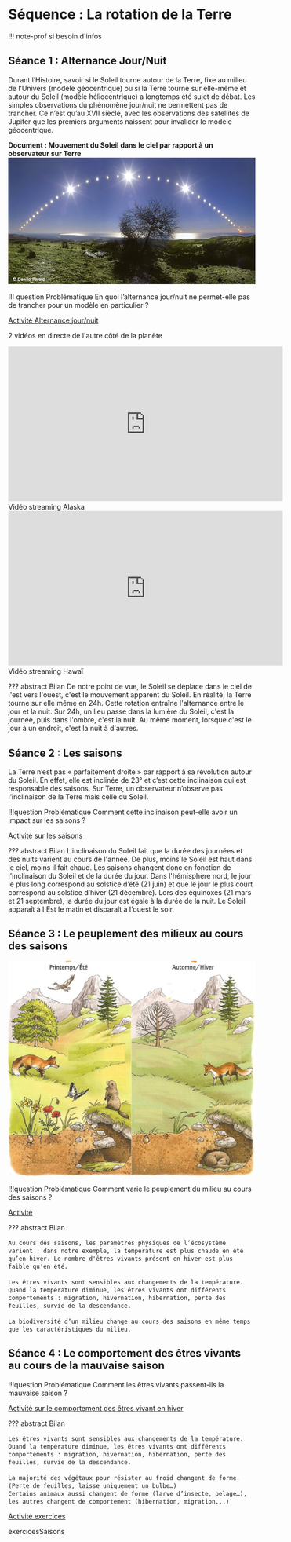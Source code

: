 # Séquence : La rotation de la Terre
!!! note-prof
    si besoin d'infos


## Séance 1 : Alternance Jour/Nuit

Durant l’Histoire, savoir si le Soleil tourne autour de la Terre, fixe au milieu de l’Univers (modèle géocentrique) ou si la Terre tourne sur elle-même et autour du Soleil (modèle héliocentrique) a longtemps été sujet de débat. Les simples observations du phénomène jour/nuit ne permettent pas de trancher. Ce n’est qu’au XVII siècle, avec les observations des satellites de Jupiter que les premiers arguments naissent pour invalider le modèle géocentrique. 

**Document : Mouvement du Soleil dans le ciel par rapport à un observateur sur Terre**
![[Vidéo TimeLapse](https://www.pbslearningmedia.org/resource/buac18-k2-sci-ess-sunposition/changing-position-of-the-sun-in-the-sky/)](Pictures/mvtSoleilCiel.png)


!!! question Problématique
    En quoi l’alternance jour/nuit ne permet-elle pas de trancher pour un modèle en particulier ?


[Activité Alternance jour/nuit](../JourNuit)

2 vidéos en directe de l'autre côté de la planète
<iframe width="560" height="315" src="https://www.youtube-nocookie.com/embed/hWbt2eVCEe8?si=fK99FagtwtzdCd5e" title="YouTube video player" frameborder="0" allow="accelerometer; autoplay; clipboard-write; encrypted-media; gyroscope; picture-in-picture; web-share" allowfullscreen></iframe>
Vidéo streaming Alaska


<iframe width="560" height="315" src="https://www.youtube-nocookie.com/embed/76rwjwc07DI?si=PsWVBlLWdmBW01e1" title="YouTube video player" frameborder="0" allow="accelerometer; autoplay; clipboard-write; encrypted-media; gyroscope; picture-in-picture; web-share" allowfullscreen></iframe>
Vidéo streaming Hawaï

??? abstract Bilan
    De notre point de vue, le Soleil se déplace dans le ciel de l'est vers l'ouest, c'est le mouvement apparent du Soleil.
    En réalité, la Terre tourne sur elle même en 24h.
    Cette rotation entraîne l'alternance entre le jour et la nuit.
    Sur 24h, un lieu passe dans la lumière du Soleil, c'est la journée, puis dans l'ombre, c'est la nuit.
    Au même moment, lorsque c'est le jour à un endroit, c'est la nuit à d'autres.






## Séance 2 : Les saisons

La Terre n’est pas « parfaitement droite » par rapport à sa révolution autour du Soleil. En effet, elle est inclinée de 23° et c’est cette inclinaison qui est responsable des saisons. Sur Terre, un observateur n’observe pas l’inclinaison de la Terre mais celle du Soleil. 

!!!question Problématique
    Comment cette inclinaison peut-elle avoir un impact sur les saisons ?


[Activité sur les saisons](../Saison)


??? abstract Bilan
    L'inclinaison du Soleil fait que la durée des journées et des nuits varient au cours de l'année. 
    De plus, moins le Soleil est haut dans le ciel, moins il fait chaud. 
    Les saisons changent donc en fonction de l'inclinaison du Soleil et de la durée du jour.
    Dans l'hémisphère nord, le jour le plus long correspond au solstice d’été (21 juin) et que le jour le plus court correspond au solstice d’hiver (21 décembre). Lors des équinoxes (21 mars et 21 septembre), la durée du jour est égale à la durée de la nuit.
    Le Soleil apparaît à l'Est le matin et disparaît à l'ouest le soir.




## Séance 3 : Le peuplement des milieux au cours des saisons
![](Pictures/peuplementSaisons.png)

!!!question Problématique
    Comment varie le peuplement du milieu au cours des saisons ?

[Activité ](../peuplementSaisons)




??? abstract Bilan

    Au cours des saisons, les paramètres physiques de l’écosystème varient : dans notre exemple, la température est plus chaude en été qu’en hiver. Le nombre d'êtres vivants présent en hiver est plus faible qu'en été.
    
    Les êtres vivants sont sensibles aux changements de la température. Quand la température diminue, les êtres vivants ont différents comportements : migration, hivernation, hibernation, perte des feuilles, survie de la descendance.
    
    La biodiversité d’un milieu change au cours des saisons en même temps que les caractéristiques du milieu.

## Séance 4 : Le comportement des êtres vivants au cours de la mauvaise saison


!!!question Problématique
    Comment les êtres vivants passent-ils la mauvaise saison ?

[Activité sur le comportement des êtres vivant en hiver](../comportementSaisons)

??? abstract Bilan

    Les êtres vivants sont sensibles aux changements de la température. Quand la température diminue, les êtres vivants ont différents comportements : migration, hivernation, hibernation, perte des feuilles, survie de la descendance.

    La majorité des végétaux pour résister au froid changent de forme. (Perte de feuilles, laisse uniquement un bulbe…) 
    Certains animaux aussi changent de forme (larve d’insecte, pelage…), les autres changent de comportement (hibernation, migration...)

[Activité exercices](../exercicesSaisons)

exercicesSaisons